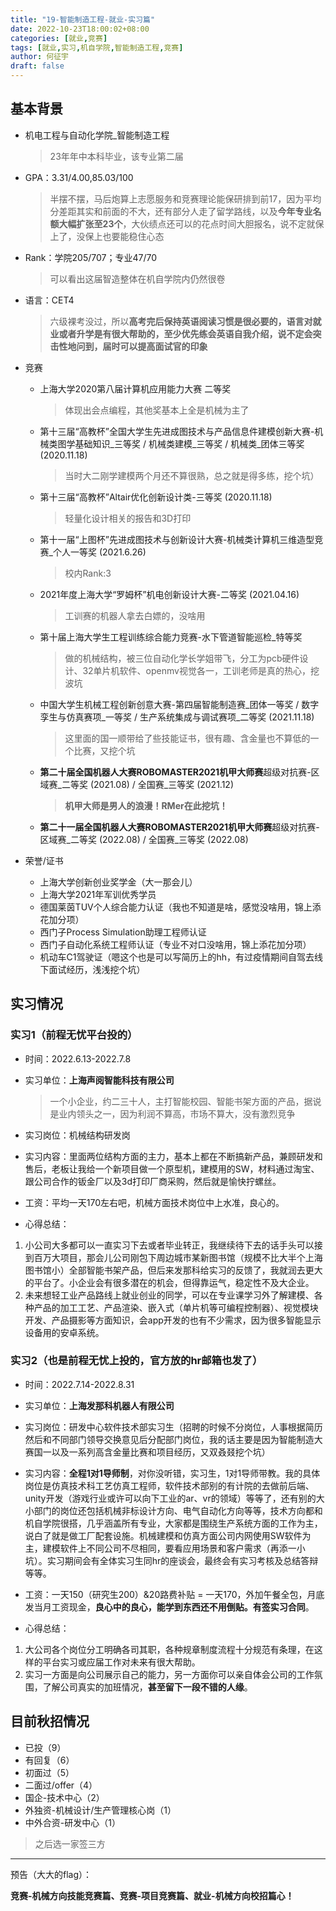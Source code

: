 ```yaml
---
title: "19-智能制造工程-就业-实习篇"
date: 2022-10-23T18:00:02+08:00
categories: [就业,竞赛]
tags: [就业,实习,机自学院,智能制造工程,竞赛]
author: 何征宇
draft: false
---
```


## 基本背景
- 机电工程与自动化学院_智能制造工程
  > 23年年中本科毕业，该专业第二届
- GPA：3.31/4.00,85.03/100
  > 半摆不摆，马后炮算上志愿服务和竞赛理论能保研排到前17，因为平均分差距其实和前面的不大，还有部分人走了留学路线，以及**今年专业名额大幅扩张至23个**，大伙绩点还可以的花点时间大胆报名，说不定就保上了，没保上也要能稳住心态
- Rank：学院205/707；专业47/70
  > 可以看出这届智造整体在机自学院内仍然很卷
- 语言：CET4
  > 六级裸考没过，所以**高考完后保持英语阅读习惯是很必要的，语言对就业或者升学是有很大帮助的，至少优先练会英语自我介绍，说不定会突击性地问到，届时可以提高面试官的印象**
- 竞赛
  - 上海大学2020第八届计算机应用能力大赛 二等奖
    > 体现出会点编程，其他奖基本上全是机械为主了
  - 第十三届“高教杯”全国大学生先进成图技术与产品信息件建模创新大赛-机械类图学基础知识_三等奖 / 机械类建模_三等奖 / 机械类_团体三等奖 (2020.11.18)
    > 当时大二刚学建模两个月还不算很熟，总之就是得多练，挖个坑）
  - 第十三届“高教杯”Altair优化创新设计类-三等奖 (2020.11.18)
    > 轻量化设计相关的报告和3D打印
  - 第十一届“上图杯”先进成图技术与创新设计大赛-机械类计算机三维造型竞赛_个人一等奖 (2021.6.26)
    > 校内Rank:3
  - 2021年度上海大学“罗姆杯”机电创新设计大赛-二等奖 (2021.04.16)
    > 工训赛的机器人拿去白嫖的，没啥用
  - 第十届上海大学生工程训练综合能力竞赛-水下管道智能巡检_特等奖
    > 做的机械结构，被三位自动化学长学姐带飞，分工为pcb硬件设计、32单片机软件、openmv视觉各一，工训老师是真的热心，挖波坑
  - 中国大学生机械工程创新创意大赛-第四届智能制造赛_团体一等奖 / 数字孪生与仿真赛项_一等奖 / 生产系统集成与调试赛项_二等奖 (2021.11.18)
    > 这里面的国一顺带给了些技能证书，很有趣、含金量也不算低的一个比赛，又挖个坑
  - **第二十届全国机器人大赛ROBOMASTER2021机甲大师赛**超级对抗赛-区域赛_二等奖 (2021.08) / 全国赛_三等奖 (2021.12)
    > **机甲大师是男人的浪漫！RMer在此挖坑！**
  - **第二十一届全国机器人大赛ROBOMASTER2021机甲大师赛**超级对抗赛-区域赛_二等奖 (2022.08) / 全国赛_三等奖 (2022.08)
  

- 荣誉/证书
  - 上海大学创新创业奖学金（大一那会儿）
  - 上海大学2021年军训优秀学员 
  - 德国莱茵TUV个人综合能力认证（我也不知道是啥，感觉没啥用，锦上添花加分项）
  - 西门子Process Simulation助理工程师认证 
  - 西门子自动化系统工程师认证（专业不对口没啥用，锦上添花加分项） 
  - 机动车C1驾驶证（嗯这个也是可以写简历上的hh，有过疫情期间自驾去线下面试经历，浅浅挖个坑）

## 实习情况
### 实习1（前程无忧平台投的）
- 时间：2022.6.13-2022.7.8
- 实习单位：**上海声阅智能科技有限公司** 
  > 一个小企业，约二三十人，主打智能校园、智能书架方面的产品，据说是业内领头之一，因为利润不算高，市场不算大，没有激烈竞争
- 实习岗位：机械结构研发岗
- 实习内容：里面两位结构方面的主力，基本上都在不断搞新产品，兼顾研发和售后，老板让我给一个新项目做一个原型机，建模用的SW，材料通过淘宝、跟公司合作的钣金厂以及3d打印厂商采购，然后就是愉快拧螺丝。
- 工资：平均一天170左右吧，机械方面技术岗位中上水准，良心的。


- 心得总结：
1. 小公司大多都可以一直实习下去或者毕业转正，我继续待下去的话手头可以接到百万大项目，那会儿公司刚包下周边城市某新图书馆（规模不比大半个上海图书馆小）全部智能书架产品，但后来发那科给实习的反馈了，我就润去更大的平台了。小企业会有很多潜在的机会，但得靠运气，稳定性不及大企业。
2. 未来想轻工业产品路线上就业创业的同学，可以在专业课学习外了解建模、各种产品的加工工艺、产品渲染、嵌入式（单片机等可编程控制器）、视觉模块开发、产品摄影等方面知识，会app开发的也有不少需求，因为很多智能显示设备用的安卓系统。

### 实习2（也是前程无忧上投的，官方放的hr邮箱也发了）
- 时间：2022.7.14-2022.8.31
- 实习单位：**上海发那科机器人有限公司** 
- 实习岗位：研发中心软件技术部实习生（招聘的时候不分岗位，人事根据简历然后和不同部门领导交换意见后分配部门岗位，我的话主要是因为智能制造大赛国一以及一系列高含金量比赛和项目经历，又双叒叕挖个坑）
- 实习内容：**全程1对1导师制**，对你没听错，实习生，1对1导师带教。我的具体岗位是仿真技术科工艺仿真工程师，软件技术部别的有计院的去做前后端、unity开发（游戏行业或许可以向下工业的ar、vr的领域）等等了，还有别的大小部门的岗位还包括机械非标设计方向、电气自动化方向等等，技术方向都和机自学院很搭，几乎涵盖所有专业，大家都是围绕生产系统方面的工作为主，说白了就是做工厂配套设施。机械建模和仿真方面公司内网使用SW软件为主，建模软件上不同公司不尽相同，要看应用场景和客户需求（再添一小坑）。实习期间会有全体实习生同hr的座谈会，最终会有实习考核及总结答辩等等。
- 工资：一天150（研究生200）&20路费补贴 = 一天170，外加午餐全包，月底发当月工资现金，**良心中的良心，能学到东西还不用倒贴。有签实习合同**。


- 心得总结：
1. 大公司各个岗位分工明确各司其职，各种规章制度流程十分规范有条理，在这样的平台实习或应届工作对未来有很大帮助。
2. 实习一方面是向公司展示自己的能力，另一方面你可以亲自体会公司的工作氛围，了解公司真实的加班情况，**甚至留下一段不错的人缘**。

## 目前秋招情况
- 已投（9）
- 有回复（6）
- 初面过（5）
- 二面过/offer（4）
- 国企-技术中心（2）
- 外独资-机械设计/生产管理核心岗（1）
- 中外合资-研发中心（1）
> 之后选一家签三方

---

预告（大大的flag）：

**竞赛-机械方向技能竞赛篇、竞赛-项目竞赛篇、就业-机械方向校招篇心！**
